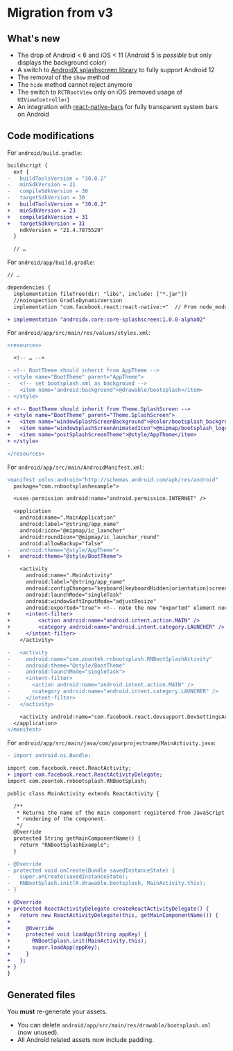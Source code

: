 # Migration from v3

## What's new

- The drop of Android < 6 and iOS < 11 (Android 5 is _possible_ but only displays the background color)
- A switch to [AndroidX splashscreen library](https://developer.android.com/jetpack/androidx/releases/core#core-splashscreen-1.0.0-alpha02) to fully support Android 12
- The removal of the `show` method
- The `hide` method cannot reject anymore
- The switch to `RCTRootView` only on iOS (removed usage of `UIViewController`)
- An integration with [react-native-bars](https://github.com/zoontek/react-native-bars) for fully transparent system bars on Android

## Code modifications

For `android/build.gradle`:

```diff
buildscript {
  ext {
-   buildToolsVersion = "30.0.2"
-   minSdkVersion = 21
-   compileSdkVersion = 30
-   targetSdkVersion = 30
+   buildToolsVersion = "30.0.2"
+   minSdkVersion = 23
+   compileSdkVersion = 31
+   targetSdkVersion = 31
    ndkVersion = "21.4.7075529"
  }

  // …
```

For `android/app/build.gradle`:

```diff
// …

dependencies {
  implementation fileTree(dir: "libs", include: ["*.jar"])
  //noinspection GradleDynamicVersion
  implementation "com.facebook.react:react-native:+"  // From node_modules

+ implementation "androidx.core:core-splashscreen:1.0.0-alpha02"
```

For `android/app/src/main/res/values/styles.xml`:

```diff
<resources>

  <!-- … -->

- <!-- BootTheme should inherit from AppTheme -->
- <style name="BootTheme" parent="AppTheme">
-   <!-- set bootsplash.xml as background -->
-   <item name="android:background">@drawable/bootsplash</item>
- </style>

+ <!-- BootTheme should inherit from Theme.SplashScreen -->
+ <style name="BootTheme" parent="Theme.SplashScreen">
+   <item name="windowSplashScreenBackground">@color/bootsplash_background</item>
+   <item name="windowSplashScreenAnimatedIcon">@mipmap/bootsplash_logo</item>
+   <item name="postSplashScreenTheme">@style/AppTheme</item>
+ </style>

</resources>
```

For `android/app/src/main/AndroidManifest.xml`:

```diff
<manifest xmlns:android="http://schemas.android.com/apk/res/android"
  package="com.rnbootsplashexample">

  <uses-permission android:name="android.permission.INTERNET" />

  <application
    android:name=".MainApplication"
    android:label="@string/app_name"
    android:icon="@mipmap/ic_launcher"
    android:roundIcon="@mipmap/ic_launcher_round"
    android:allowBackup="false"
-   android:theme="@style/AppTheme">
+   android:theme="@style/BootTheme">

    <activity
      android:name=".MainActivity"
      android:label="@string/app_name"
      android:configChanges="keyboard|keyboardHidden|orientation|screenSize|uiMode"
      android:launchMode="singleTask"
      android:windowSoftInputMode="adjustResize"
      android:exported="true"> <!-- note the new "exported" element needed for API31 -->
+     <intent-filter>
+         <action android:name="android.intent.action.MAIN" />
+         <category android:name="android.intent.category.LAUNCHER" />
+     </intent-filter>
    </activity>

-   <activity
-     android:name="com.zoontek.rnbootsplash.RNBootSplashActivity"
-     android:theme="@style/BootTheme"
-     android:launchMode="singleTask">
-     <intent-filter>
-       <action android:name="android.intent.action.MAIN" />
-       <category android:name="android.intent.category.LAUNCHER" />
-     </intent-filter>
-   </activity>

    <activity android:name="com.facebook.react.devsupport.DevSettingsActivity" />
  </application>
</manifest>
```

For `android/app/src/main/java/com/yourprojectname/MainActivity.java`:

```diff
- import android.os.Bundle;

import com.facebook.react.ReactActivity;
+ import com.facebook.react.ReactActivityDelegate;
import com.zoontek.rnbootsplash.RNBootSplash;

public class MainActivity extends ReactActivity {

  /**
   * Returns the name of the main component registered from JavaScript. This is used to schedule
   * rendering of the component.
   */
  @Override
  protected String getMainComponentName() {
    return "RNBootSplashExample";
  }

- @Override
- protected void onCreate(Bundle savedInstanceState) {
-   super.onCreate(savedInstanceState);
-   RNBootSplash.init(R.drawable.bootsplash, MainActivity.this);
- }

+ @Override
+ protected ReactActivityDelegate createReactActivityDelegate() {
+   return new ReactActivityDelegate(this, getMainComponentName()) {
+
+     @Override
+     protected void loadApp(String appKey) {
+       RNBootSplash.init(MainActivity.this);
+       super.loadApp(appKey);
+     }
+   };
+ }
}
```

## Generated files

You **must** re-generate your assets.

- You can delete `android/app/src/main/res/drawable/bootsplash.xml` (now unused).
- All Android related assets now include padding.
